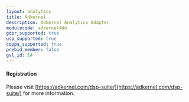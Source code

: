 ```yaml
---
layout: analytics
title: Adkernel
description: Adkernel Analytics Adapter
modulecode: adkernelAdn
gdpr_supported: true
usp_supported: true
coppa_supported: true
prebid_member: false
gvl_id: 14
---
```


#### Registration

Please visit [https://adkernel.com/dsp-suite/](https://adkernel.com/dsp-suite/) for more information.

